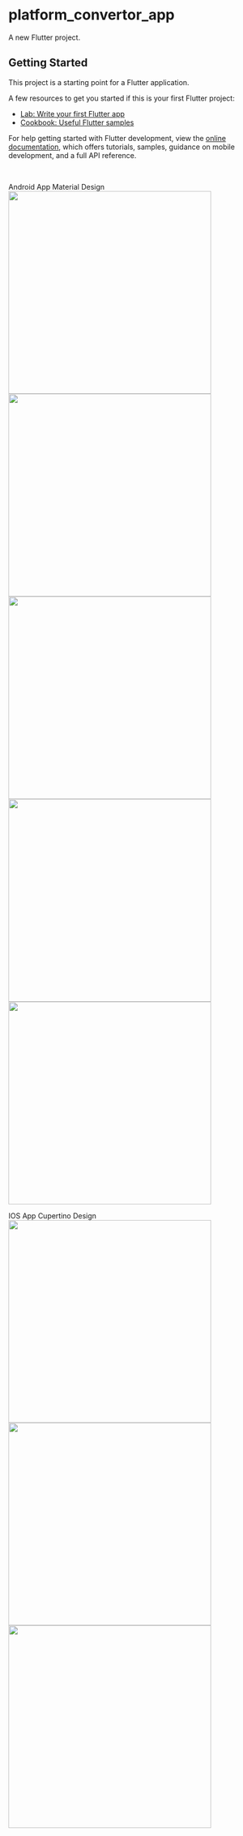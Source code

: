# platform_convertor_app

A new Flutter project.

## Getting Started

This project is a starting point for a Flutter application.

A few resources to get you started if this is your first Flutter project:

- [Lab: Write your first Flutter app](https://docs.flutter.dev/get-started/codelab)
- [Cookbook: Useful Flutter samples](https://docs.flutter.dev/cookbook)

For help getting started with Flutter development, view the
[online documentation](https://docs.flutter.dev/), which offers tutorials,
samples, guidance on mobile development, and a full API reference.

<br>

Android App Material Design
<img src = "https://github.com/Vedpatel28/platform_convertor_app/assets/130833918/3c029053-4b59-475d-b203-16d49b1a9b09" height = "400"></img>
<img src = "https://github.com/Vedpatel28/platform_convertor_app/assets/130833918/980ba874-f20d-47e1-9976-ad9afe67ae22" height = "400"></img>
<img src = "https://github.com/Vedpatel28/platform_convertor_app/assets/130833918/130851c6-df50-4572-8c84-f9f12245dc5c" height = "400"></img>
<img src = "https://github.com/Vedpatel28/platform_convertor_app/assets/130833918/2f1f96ab-bf7f-4b8d-b65d-893fa76eff37" height = "400"></img>
<img src = "https://github.com/Vedpatel28/platform_convertor_app/assets/130833918/573e4417-88bb-40ff-9347-3a698ebe6af2" height = "400"></img>
<br>

IOS App Cupertino Design
<img src = "" height = "400"></img>
<img src = "" height = "400"></img>
<img src = "" height = "400"></img>
